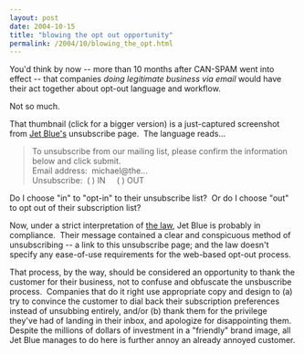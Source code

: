 ```yaml
---
layout: post
date: 2004-10-15
title: "blowing the opt out opportunity"
permalink: /2004/10/blowing_the_opt.html
---
```


You'd think by now -- more than 10 months after CAN-SPAM went into effect -- that companies _doing legitimate business via email_ would have their act together about opt-out language and workflow. 

Not so much.

That thumbnail (click for a bigger version) is a just-captured screenshot from [Jet Blue's](http://www.jetblue.com/) unsubscribe page.  The language reads...

> To unsubscribe from our mailing list, please confirm the information below and click submit.  
> Email address:  michael@the...  
> Unsubscribe:  ( ) IN     ( ) OUT

Do I choose "in" to "opt-in" to their unsubscribe list?  Or do I choose "out" to opt out of their subscription list?

Now, under a strict interpretation of [the law](http://www.spamlaws.com/federal/108s877.html), Jet Blue is probably in compliance.  Their message contained a clear and conspicuous method of unsubscribing -- a link to this unsubscribe page; and the law doesn't specify any ease-of-use requirements for the web-based opt-out process. 

That process, by the way, should be considered an opportunity to thank the customer for their business, not to confuse and obfuscate the unsbuscribe process.  Companies that do it right use appropriate copy and design to (a) try to convince the customer to dial back their subscription preferences instead of unsubbing entirely, and/or (b) thank them for the privilege they've had of landing in their inbox, and apologize for disappointing them.  Despite the millions of dollars of investment in a "friendly" brand image, all Jet Blue manages to do here is further annoy an already annoyed customer.